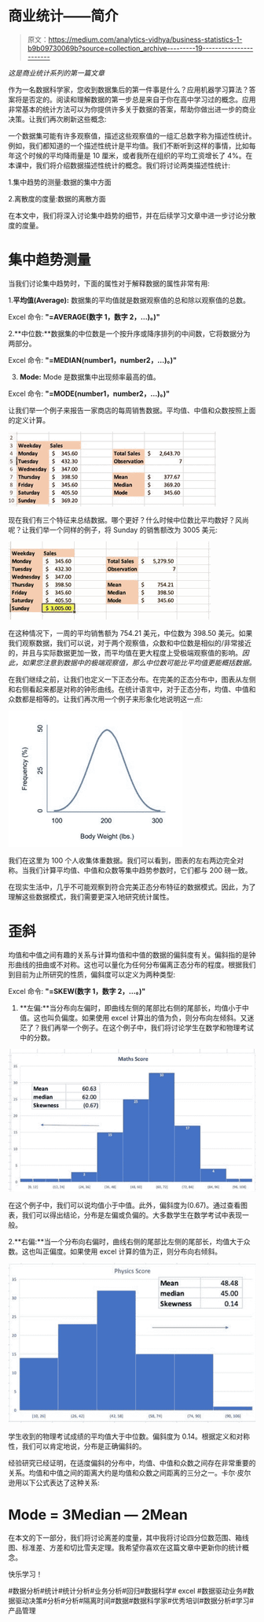 # 商业统计——简介

> 原文：<https://medium.com/analytics-vidhya/business-statistics-1-b9b09730069b?source=collection_archive---------19----------------------->

*这是商业统计系列的第一篇文章*

作为一名数据科学家，您收到数据集后的第一件事是什么？应用机器学习算法？答案将是否定的。阅读和理解数据的第一步总是来自于你在高中学习过的概念。应用非常基本的统计方法可以为你提供许多关于数据的答案，帮助你做出进一步的商业决策。让我们再次刷新这些概念:

一个数据集可能有许多观察值，描述这些观察值的一组汇总数字称为描述性统计。例如，我们都知道的一个描述性统计是平均值。我们不断听到这样的事情，比如每年这个时候的平均降雨量是 10 厘米，或者我所在组织的平均工资增长了 4%。在本课中，我们将介绍数据描述性统计的概念。我们将讨论两类描述性统计:

1.集中趋势的测量:数据的集中方面

2.离散度的度量:数据的离散方面

在本文中，我们将深入讨论集中趋势的细节，并在后续学习文章中进一步讨论分散度的度量。

# 集中趋势测量

当我们讨论集中趋势时，下面的属性对于解释数据的属性非常有用:

1.**平均值(Average):** 数据集的平均值就是数据观察值的总和除以观察值的总数。

Excel 命令: **"=AVERAGE(数字 1，数字 2，…)。)"**

2.**中位数:**数据集的中位数是一个按升序或降序排列的中间数，它将数据分为两部分。

Excel 命令: **"=MEDIAN(number1，number2，…)。)"**

3. **Mode:** Mode 是数据集中出现频率最高的值。

Excel 命令: **"=MODE(number1，number2，…)。)"**

让我们举一个例子来报告一家商店的每周销售数据。平均值、中值和众数按照上面的定义计算。

![](img/f3f87372ee711cdca39bd657c414530e.png)

现在我们有三个特征来总结数据。哪个更好？什么时候中位数比平均数好？风尚呢？让我们举一个同样的例子，将 Sunday 的销售额改为 3005 美元:

![](img/61727f8d04a72012629d74484147a5e5.png)

在这种情况下，一周的平均销售额为 754.21 美元，中位数为 398.50 美元。如果我们观察数据，我们可以说，对于两个观察值，众数和中位数是相似的/非常接近的，并且与实际数据更加一致，而平均值在更大程度上受极端观察值的影响。*因此，如果您注意到数据中的极端观察值，那么中位数可能比平均值更能概括数据。*

在我们继续之前，让我们也定义一下正态分布。在完美的正态分布中，图表从左侧和右侧看起来都是对称的钟形曲线。在统计语言中，对于正态分布，均值、中值和众数都是相等的。让我们再次用一个例子来形象化地说明这一点:

![](img/3af1ec5316dbcfaa02823f4fe90c8cb2.png)

我们在这里为 100 个人收集体重数据。我们可以看到，图表的左右两边完全对称。当我们计算平均值、中值和众数等集中趋势参数时，它们都与 200 磅一致。

在现实生活中，几乎不可能观察到符合完美正态分布特征的数据模式。因此，为了理解这些数据模式，我们需要更深入地研究统计属性。

# 歪斜

均值和中值之间有趣的关系与计算均值和中值的数据的偏斜度有关。偏斜指的是钟形曲线的扭曲或不对称。这也可以量化为任何分布偏离正态分布的程度。根据我们到目前为止所研究的性质，偏斜度可以定义为两种类型:

Excel 命令: **"=SKEW(数字 1，数字 2，…。)"**

1.  **左偏:**当分布向左偏时，即曲线左侧的尾部比右侧的尾部长，均值小于中值。这也叫负偏度。如果使用 excel 计算出的值为负，则分布向左倾斜。又迷茫了？我们再举一个例子。在这个例子中，我们将讨论学生在数学和物理考试中的分数。

![](img/0d0ec16d16ca2bb1c14eab9131243423.png)

在这个例子中，我们可以说均值小于中值。此外，偏斜度为(0.67)。通过查看图表，我们可以得出结论，分布是左偏或负偏的。大多数学生在数学考试中表现一般。

2.**右偏:**当一个分布向右偏时，曲线右侧的尾部比左侧的尾部长，均值大于众数。这也叫正偏度。如果使用 excel 计算的值为正，则分布向右倾斜。

![](img/cca0e9a92986b1444f4da6f205dc0ef1.png)

学生收到的物理考试成绩的平均值大于中位数。偏斜度为 0.14。根据定义和对称性，我们可以肯定地说，分布是正确偏斜的。

经验研究已经证明，在适度偏斜的分布中，均值、中值和众数之间存在非常重要的关系。均值和中值之间的距离大约是均值和众数之间距离的三分之一。卡尔·皮尔逊用以下公式表达了这种关系:

# Mode = 3Median — 2Mean

在本文的下一部分，我们将讨论离差的度量，其中我将讨论四分位数范围、箱线图、标准差、方差和切比雪夫定理。我希望你喜欢在这篇文章中更新你的统计概念。

快乐学习！

#数据分析#统计#统计分析#业务分析#回归#数据科学# excel #数据驱动业务#数据驱动决策#分析#分析#隔离时间#数据#数据科学家#优秀培训#数据分析#学习#产品管理